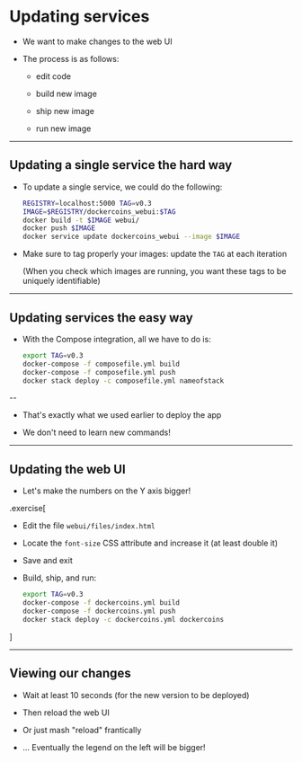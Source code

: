 # Updating services

- We want to make changes to the web UI

- The process is as follows:

  - edit code

  - build new image

  - ship new image

  - run new image

---

## Updating a single service the hard way

- To update a single service, we could do the following:
  ```bash
  REGISTRY=localhost:5000 TAG=v0.3
  IMAGE=$REGISTRY/dockercoins_webui:$TAG
  docker build -t $IMAGE webui/
  docker push $IMAGE
  docker service update dockercoins_webui --image $IMAGE
  ```

- Make sure to tag properly your images: update the `TAG` at each iteration

  (When you check which images are running, you want these tags to be uniquely identifiable)

---

## Updating services the easy way

- With the Compose integration, all we have to do is:
  ```bash
  export TAG=v0.3
  docker-compose -f composefile.yml build
  docker-compose -f composefile.yml push
  docker stack deploy -c composefile.yml nameofstack
  ```

--

- That's exactly what we used earlier to deploy the app

- We don't need to learn new commands!

---

## Updating the web UI

- Let's make the numbers on the Y axis bigger!

.exercise[

- Edit the file `webui/files/index.html`

- Locate the `font-size` CSS attribute and increase it (at least double it)

- Save and exit

- Build, ship, and run:
  ```bash
  export TAG=v0.3
  docker-compose -f dockercoins.yml build
  docker-compose -f dockercoins.yml push
  docker stack deploy -c dockercoins.yml dockercoins
  ```

]

---

## Viewing our changes

- Wait at least 10 seconds (for the new version to be deployed)

- Then reload the web UI

- Or just mash "reload" frantically

- ... Eventually the legend on the left will be bigger!
